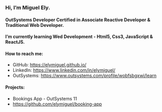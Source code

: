 ### Hi, I’m Miguel Ely.
#### OutSystems Developer Certified in Associate Reactive Developer & Traditional Web Developer.
#### I’m currently learning Wed Development - Html5, Css3, JavaScript & ReactJS.
#### How to reach me: 
  - GitHub: https://elymiguel.github.io/
  - LinkedIn: https://www.linkedin.com/in/elymiguel/
  - OutSystems: https://www.outsystems.com/profile/wobfsbgxwi/learn
  
#### Projects:
  - Bookings App - OutSystems 11
  - https://github.com/elymiguel/booking-app

